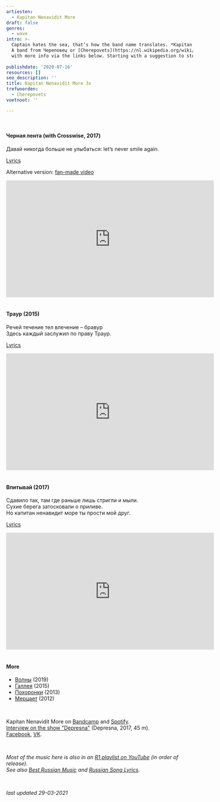 ```yaml
---
artiesten:
  - Kapitan Nenavidit More
draft: false
genres:
  - wave
intro: >-
  Captain hates the sea, that’s how the band name translates. *Kapitan Nenavidet Morje*. 
  A band from Череповец or [Cherepovets](https://nl.wikipedia.org/wiki/Tsjerepovets), 
  with more info via the links below. Starting with a suggestion to stop smiling, and that sounds good.
   
publishdate: '2020-07-16'
resources: []
seo_description: ''
title: Kapitan Nenavidit More 3x
trefwoorden:
  - Cherepovets
voetnoot: ''

---
```


 <br/>

#### Черная лента (with Crosswise, 2017)

Давай никогда больше не улыбаться: let’s never smile again.

[Lyrics](http://teksti-pesenok.ru/10/Kapitan-Nenavidit-More/tekst-pesni-Chernaya-lenta)

Alternative version: [fan-made video](https://youtu.be/HtZkPneSL-Q)

<iframe width="560" height="315" src="https://www.youtube.com/embed/bWEuwtkfDlA" frameborder="0" allow="accelerometer; autoplay; encrypted-media; gyroscope; picture-in-picture" allowfullscreen></iframe>

<br/>
<br/>

#### Траур (2015)

Речей течение тел влечение – бравур<br/>
Здесь каждый заслужил по праву Траур.<br/>

[Lyrics](https://altwall.net/texts.php?show=kapitannenavid&number=233788)

<iframe width="560" height="315" src="https://www.youtube.com/embed/sYp2j8oeLPo" frameborder="0" allow="accelerometer; autoplay; encrypted-media; gyroscope; picture-in-picture" allowfullscreen></iframe>

<br/>
<br/>

#### Впитывай (2017)

Сдавило так, там где раньше лишь стригли и мыли.<br/>
Сухие берега затосковали о приливе.<br/>
Но капитан ненавидит море ты прости мой друг.<br/>

[Lyrics](http://teksti-pesenok.ru/10/Kapitan-Nenavidit-More/tekst-pesni-Vpityvay)

<iframe width="560" height="315" src="https://www.youtube.com/embed/HMX_USyWY7o" title="YouTube video player" frameborder="0" allow="accelerometer; autoplay; clipboard-write; encrypted-media; gyroscope; picture-in-picture" allowfullscreen></iframe>

<br/>
<br/>

#### More

- [Волны](https://youtu.be/EjaonJis7gQ) (2019)
- [Галлея](https://youtu.be/9HgTVK9E5os) (2015)
- [Похоронки](https://youtu.be/1vdjVHZr4B8) (2013)
- [Мерцает](https://youtu.be/kfI6fbxQ9Vo) (2012)

<br/>

Kapitan Nenavidit More on [Bandcamp](https://knmore.bandcamp.com/) and [Spotify](https://open.spotify.com/artist/4gxMYEngzGPV18SoHCdS6H?si=emV25HOaRyOGzoOzoegqKA). 
<br/>
[Interview on the show "Depresna"](https://youtu.be/fwkKsrF6sSw) (Depresna, 2017, 45 m).
<br/>
[Facebook](https://www.facebook.com/pg/captainhatesea/posts/), [VK](https://vk.com/knmuseum).

<br/>

*Most of the music here is also in an [R1 playlist on YouTube](https://www.youtube.com/playlist?list=PLeE-zqOrSLhxfIpK2vuUJNCKSzyVBi0yM) (in order of release).* <br/>
*See also [Best Russian Music](https://www.youtube.com/playlist?list=PLeE-zqOrSLhxTFYDvlwUu4hYby9DojwoD) and [Russian Song Lyrics](https://www.youtube.com/playlist?list=PLeE-zqOrSLhzkRCATzT8__oNifBChVHGK).*

<br/>

*last updated 29-03-2021*
